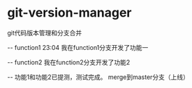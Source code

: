 # git-version-manager
git代码版本管理和分支合并

-- function1
23:04 我在function1分支开发了功能一

-- function2
我在function2分支开发了功能2

-- 功能1和功能2已提测，测试完成。
merge到master分支（上线）